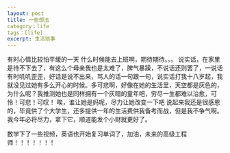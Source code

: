```yaml
---
layout: post
title: 一些想法
category：life
tags：[life]
excerpt: 生活琐事
---
```

有时心情比较怕平缓的一天
什么时候能去上班啊，期待期待。。。
说实话，在家里是待不下去了，有这么个母亲我也是太难了，脾气暴躁，不说话还则罢了，一说话有时叽叽歪歪，好话是说不出来，骂人的话一句跟一句，说实话打我十八岁起，我就没见过她有多么开心的时候。多可悲啊，好像在她的生活里，天空都是灰色的，为什么呢？我推测她也是同样拥有一个灰暗的童年吧，穷尽一生都难以治愈，可怜！可悲！可叹！
唉，谁让她是妈呢，尽力让她改变一下吧
说起来我还是很感恩的，毕竟供了个大学生，还多提供一年的生活费供我备考而战，但是我不争气啊。
我今年必将尽力，拿下它，顺道能发个小财就更好了。


数学下了一些视频，英语也开始复习单词了，加油，未来的高级工程师！！！！！！！
